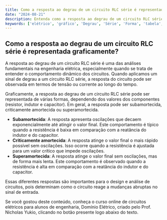 ```yaml
---
title: Como a resposta ao degrau de um circuito RLC série é representada graficamente?
date: "2024-08-21"
description: Entenda como a resposta ao degrau de um circuito RLC série é representada graficamente e quais são suas características principais.
keywords: ['elétrico', 'gráfico', 'Degrau', 'Série', 'Forma', 'tabela', 'RLC']
---
```


## Como a resposta ao degrau de um circuito RLC série é representada graficamente?

A resposta ao degrau de um circuito RLC série é uma das análises fundamentais na engenharia elétrica, especialmente quando se trata de entender o comportamento dinâmico dos circuitos. Quando aplicamos um sinal de degrau a um circuito RLC série, a resposta do circuito pode ser observada em termos de tensão ou corrente ao longo do tempo.

Graficamente, a resposta ao degrau de um circuito RLC série pode ser representada de várias formas, dependendo dos valores dos componentes (resistor, indutor e capacitor). Em geral, a resposta pode ser subamortecida, criticamente amortecida ou superamortecida. 

- **Subamortecida**: A resposta apresenta oscilações que decaem exponencialmente até atingir o valor final. Este comportamento é típico quando a resistência é baixa em comparação com a reatância do indutor e do capacitor.
- **Criticamente amortecida**: A resposta atinge o valor final o mais rápido possível sem oscilações. Isso ocorre quando a resistência é ajustada para um valor crítico que impede oscilações.
- **Superamortecida**: A resposta atinge o valor final sem oscilações, mas de forma mais lenta. Este comportamento é observado quando a resistência é alta em comparação com a reatância do indutor e do capacitor.

Essas diferentes respostas são importantes para o design e análise de circuitos, pois determinam como o circuito reage a mudanças abruptas no sinal de entrada.

Se você gostou deste conteúdo, conheça o curso online de circuitos elétricos para alunos de engenharia, Domínio Elétrico, criado pelo Prof. Nicholas Yukio, clicando no botão presente logo abaixo do texto.